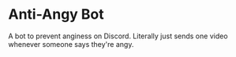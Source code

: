 # Anti-Angy Bot

A bot to prevent anginess on Discord. Literally just sends one video whenever someone says they're angy.